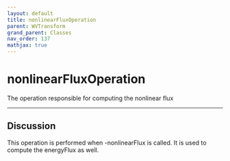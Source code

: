 ```yaml
---
layout: default
title: nonlinearFluxOperation
parent: WVTransform
grand_parent: Classes
nav_order: 137
mathjax: true
---
```


#  nonlinearFluxOperation

The operation responsible for computing the nonlinear flux


---

## Discussion
This operation is performed when -nonlinearFlux is called. It is
  used to compute the energyFlux as well.
